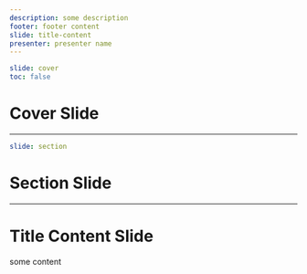 ```yaml
---
description: some description
footer: footer content
slide: title-content
presenter: presenter name
---
```

```yaml
slide: cover
toc: false
```
# Cover Slide
---
```yaml
slide: section
```
# Section Slide
---
# Title Content Slide
some content
